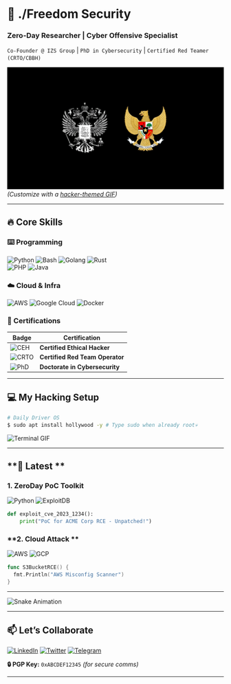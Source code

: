 
# 🚀 ./Freedom Security 
### **Zero-Day Researcher | Cyber Offensive Specialist**  
`Co-Founder @ IZS Group` | `PhD in Cybersecurity` | `Certified Red Teamer (CRTO/CBBH)`  

![Banner](./j.jpg)
*(Customize with a [hacker-themed GIF](https://giphy.com/search/cyber-security))*

---

## **🔥 Core Skills**  
### **⌨️ Programming**  
![Python](https://img.shields.io/badge/Python-3776AB?style=for-the-badge&logo=python&logoColor=white)
![Bash](https://img.shields.io/badge/Bash-4EAA25?style=for-the-badge&logo=gnu-bash&logoColor=white)
![Golang](https://img.shields.io/badge/Go-00ADD8?style=for-the-badge&logo=go&logoColor=white)
![Rust](https://img.shields.io/badge/Rust-000000?style=for-the-badge&logo=rust&logoColor=white)  
![PHP](https://img.shields.io/badge/PHP-777BB4?logo=php&logoColor=white)
![Java](https://img.shields.io/badge/Java-ED8B00?style=for-the-badge&logo=openjdk&logoColor=white)


### **☁️ Cloud & Infra**  
![AWS](https://img.shields.io/badge/AWS-232F3E?style=for-the-badge&logo=amazon-aws)
![Google Cloud](https://img.shields.io/badge/Google_Cloud-4285F4?style=for-the-badge&logo=google-cloud)
![Docker](https://img.shields.io/badge/Docker-2496ED?style=for-the-badge&logo=docker&logoColor=white)

### **🔐 Certifications**  
| Badge | Certification |
|-------|--------------|
| ![CEH](https://img.shields.io/badge/CEH-Certified-blue) | **Certified Ethical Hacker** |
| ![CRTO](https://img.shields.io/badge/CRTO-Expert-red) | **Certified Red Team Operator** |
| ![PhD](https://img.shields.io/badge/PhD-Research-purple) | **Doctorate in Cybersecurity** |

---

## **💻 My Hacking Setup**  
```bash
# Daily Driver OS
$ sudo apt install hollywood -y # Type sudo when already root💀
```
![Terminal GIF](https://user-images.githubusercontent.com/24496417/48981315-01e02580-f0d4-11e8-83ab-f5c1893d681a.gif)

---

## **📜 Latest **  
### **1. ZeroDay PoC Toolkit**  
![Python](https://img.shields.io/badge/-Python-yellow?logo=python) ![ExploitDB](https://img.shields.io/badge/-ExploitDB-red)  
```python
def exploit_cve_2023_1234():
    print("PoC for ACME Corp RCE - Unpatched!")
```

### **2. Cloud Attack **  
![AWS](https://img.shields.io/badge/-AWS-orange) ![GCP](https://img.shields.io/badge/-Google_Cloud-blue)  
```go
func S3BucketRCE() {
  fmt.Println("AWS Misconfig Scanner")
}
```
---


![Snake Animation](https://github.com/YourUsername/YourUsername/blob/output/github-contribution-grid-snake.svg)  

---

## **📫 Let’s Collaborate**  
[![LinkedIn](https://img.shields.io/badge/LinkedIn-0077B5?style=for-the-badge&logo=linkedin)](https://linkedin.com/in/yourprofile)
[![Twitter](https://img.shields.io/badge/Twitter-1DA1F2?style=for-the-badge&logo=twitter)](https://twitter.com/yourhandle)
[![Telegram](https://img.shields.io/badge/Telegram-2CA5E0?style=for-the-badge&logo=telegram)](https://t.me/yourhandle)  

**🔒 PGP Key:** `0xABCDEF12345` *(for secure comms)*  

---

